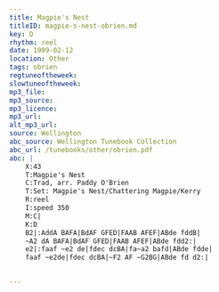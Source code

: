 ```yaml
---
title: Magpie's Nest
titleID: magpie-s-nest-obrien.md
key: D
rhythm: reel
date: 1999-02-12
location: Other
tags: obrien
regtuneoftheweek:
slowtuneoftheweek:
mp3_file:
mp3_source:
mp3_licence:
mp3_url:
alt_mp3_url:
source: Wellington
abc_source: Wellington Tunebook Collection
abc_url: /tunebooks/other/obrien.pdf
abc: |
    X:43
    T:Magpie's Nest
    C:Trad, arr. Paddy O'Brien
    T:Set: Magpie's Nest/Chattering Magpie/Kerry
    R:reel
    I:speed 350
    M:C|
    K:D
    B2|:AddA BAFA|BdAF GFED|FAAB AFEF|ABde fddB|
    ~A2 dA BAFA|BdAF GFED|FAAB AFEF|ABde fdd2:|
    e2|:faaf ~e2 de|fdec dcBA|fa~a2 bafd|ABde fdde|
    faaf ~e2de|fdec dcBA|~F2 AF ~G2BG|ABde fd d2:|
    

---
```

